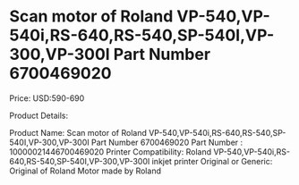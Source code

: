 # Scan motor of Roland VP-540,VP-540i,RS-640,RS-540,SP-540I,VP-300,VP-300I Part Number 6700469020

Price: USD:590-690

Product Details:

Product Name:
Scan motor of Roland VP-540,VP-540i,RS-640,RS-540,SP-540I,VP-300,VP-300I
Part Number 6700469020
Part Number :
10000021446700469020
Printer Compatibility:
Roland VP-540,VP-540i,RS-640,RS-540,SP-540I,VP-300,VP-300I inkjet printer
Original or Generic:
Original of Roland Motor made by Roland